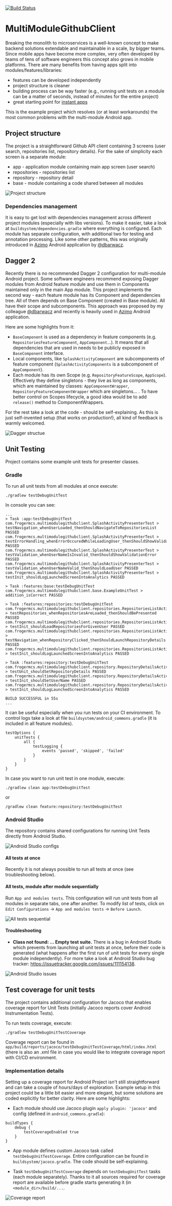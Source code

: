 [![Build Status](https://travis-ci.com/frogermcs/MultiModuleGithubClient.svg?branch=master)](https://travis-ci.com/frogermcs/MultiModuleGithubClient)

# MultiModuleGithubClient

Breaking the monolith to microservices is a well-known concept to make backend solutions extendable and maintainable in a scale, by bigger teams. Since mobile apps have become more complex, very often developed by teams of tens of software engineers this concept also grows in mobile platforms. There are many benefits from having apps split into modules/features/libraries:

* features can be developed independently
* project structure is cleaner
* building process can be way faster (e.g., running unit tests on a module can be a matter of seconds, instead of minutes for the entire project)
* great starting point for [instant apps](https://developer.android.com/topic/google-play-instant/)

This is the example project which resolves (or at least workarounds) the most common problems with the multi-module Android app.

## Project structure

The project is a straightforward Github API client containing 3 screens (user search, repositories list, repository details). For the sake of simplicity each screen is a separate module:

* app - application module containing main app screen (user search)
* repositories - repositories list
* repository - repository detail
* base - module containing a code shared between all modules

![Project structure](https://raw.githubusercontent.com/frogermcs/MultiModuleGithubClient/master/docs/img/app_diagram.png "Project structure")

### Dependencies management
It is easy to get lost with dependencies management across different project modules (especially with libs versions). To make it easier, take a look at `buildsystem/dependencies.gradle` where everything is configured. Each module has separate configuration, with additional two for testing and annotation processing. Like some other patterns, this was originally introduced in [Azimo](https://azimo.com) Android application by [@dbarwacz](https://github.com/dbarwacz).

## Dagger 2

Recently there is no recommended Dagger 2 configuration for multi-module Android project. Some software engineers recommend exposing Dagger modules from Android feature module and use them in Components maintained only in the main App module. This project implements the second way - each feature module has its Component and dependencies tree. All of them depends on Base Component (created in Base module). All have their scope and subcomponents.
This approach was proposed by my colleague [@dbarwacz](https://github.com/dbarwacz) and recently is heavily used in [Azimo](https://azimo.com) Android application.

Here are some highlights from it:

* `BaseComponent` is used as a dependency in feature components (e.g. `RepositoriesFeatureComponent`, `AppComponent`...). It means that all dependencies that are used in  needs to be publicly exposed in `BaseComponent` interface.
* Local components, like `SplashActivityComponent` are subcomponents of feature component (`SplashActivityComponents` is a subcomponent of `AppComponent`).
* Each module has its own Scope (e.g. `RepositoryFeatureScope`, `AppScope`). Effectively they define singletons - they live as long as components, which are maintained by classes: `AppComponentWrapper`, `RepositoryFeatureComponentWrapper` which are singletons... . To have better control on Scopes lifecycle, a good idea would be to add `release()` method to ComponentWrappers.

For the rest take a look at the code - should be self-explaining. As this is just self-invented setup (that works on production!), all kind of feedback is warmly welcomed.

![Dagger structue](https://raw.githubusercontent.com/frogermcs/MultiModuleGithubClient/master/docs/img/dagger_diagram.png "Dagger structure")

## Unit Testing

Project contains some example unit tests for presenter classes.

### Gradle

To run all unit tests from all modules at once execute:

```
./gradlew testDebugUnitTest
```

In console you can see:

```
...
> Task :app:testDebugUnitTest
com.frogermcs.multimodulegithubclient.SplashActivityPresenterTest > testNavigation_whenUserLoaded_thenShouldNavigateToRepositoriesList PASSED
com.frogermcs.multimodulegithubclient.SplashActivityPresenterTest > testErrorHandling_whenErrorOccuredWhileLoadingUser_thenShouldShowValidationError PASSED
com.frogermcs.multimodulegithubclient.SplashActivityPresenterTest > testValidation_whenUserNameIsInvalid_thenShouldShowValidationError PASSED
com.frogermcs.multimodulegithubclient.SplashActivityPresenterTest > testValidation_whenUserNameValid_thenShouldLoadUser PASSED
com.frogermcs.multimodulegithubclient.SplashActivityPresenterTest > testInit_shouldLogLaunchedScreenIntoAnalytics PASSED

> Task :features:base:testDebugUnitTest
com.frogermcs.multimodulegithubclient.base.ExampleUnitTest > addition_isCorrect PASSED

> Task :features:repositories:testDebugUnitTest
com.frogermcs.multimodulegithubclient.repositories.RepositoriesListActivityPresenterTest > testRepositories_whenRepositoriesAreLoaded_thenShouldBePresented PASSED
com.frogermcs.multimodulegithubclient.repositories.RepositoriesListActivityPresenterTest > testInit_shouldLoadRepositoriesForGivenUser PASSED
com.frogermcs.multimodulegithubclient.repositories.RepositoriesListActivityPresenterTest > testNavigation_whenRepositoryClicked_thenShouldLaunchRepositoryDetails PASSED
com.frogermcs.multimodulegithubclient.repositories.RepositoriesListActivityPresenterTest > testInit_shouldLogLaunchedScreenIntoAnalytics PASSED

> Task :features:repository:testDebugUnitTest
com.frogermcs.multimodulegithubclient.repository.RepositoryDetailsActivityPresenterTest > testUnit_shouldSetRepositoryDetails PASSED
com.frogermcs.multimodulegithubclient.repository.RepositoryDetailsActivityPresenterTest > testInit_shouldSetUserName PASSED
com.frogermcs.multimodulegithubclient.repository.RepositoryDetailsActivityPresenterTest > testInit_shouldLogLaunchedScreenIntoAnalytics PASSED

BUILD SUCCESSFUL in 55s
...
```
It can be useful especially when you run tests on your CI environment. To control logs take a look at file `buildsystem/android_commons.gradle` (it is included in all feature modules).

```
testOptions {
    unitTests {
        all {
            testLogging {
                events 'passed', 'skipped', 'failed'
            }
        }
    }
}
```

In case you want to run unit test in one module, execute:

```
./gradlew clean app:testDebugUnitTest
```
or
```
/gradlew clean feature:repository:testDebugUnitTest
```

### Android Studio

The repository contains shared configurations for running Unit Tests directly from Android Studio.

![Android Studio configs](https://raw.githubusercontent.com/frogermcs/MultiModuleGithubClient/master/docs/img/as_run_configurations.png "Android Studio configs")

#### All tests at once

Recently it is not always possible to run all tests at once (see troubleshooting below).

#### All tests, module after module sequentially

Run `App and modules tests`. This configuration will run unit tests from all modules in separate tabs, one after another. To modify list of tests, click on `Edit Configurations` -> `App and modules tests` -> `Before Launch`.

![All tests sequential](https://raw.githubusercontent.com/frogermcs/MultiModuleGithubClient/master/docs/img/all_tests_sequential.png "All tests sequential")

#### Troubleshooting

* **Class not found: ... Empty test suite.**
There is a bug in Android Studio which prevents from launching all unit tests at once, before their code is generated (what happens after the first run of unit tests for every single module independently). For more take a look at Android Studio bug tracker: https://issuetracker.google.com/issues/111154138.

![Android Studio issues](https://raw.githubusercontent.com/frogermcs/MultiModuleGithubClient/master/docs/img/failing_all_tests.png "Android Studio issues")

## Test coverage for unit tests

The project contains additional configuration for Jacoco that enables coverage report for Unit Tests (initially Jacoco reports cover Android Instrumentation Tests).

To run tests coverage, execute:

```
./gradlew testDebugUnitTestCoverage
```

Coverage report can be found in `app/build/reports/jacoco/testDebugUnitTestCoverage/html/index.html` (there is also an .xml file in case you would like to integrate coverage report with CI/CD environment.

### Implementation details

Setting up a coverage report for Android Project isn't still straightforward and can take a couple of hours/days of exploration. Example setup in this project could be a little bit easier and more elegant, but some solutions are coded explicitly for better clarity.
Here are some highlights:

* Each module should use Jacoco plugin `apply plugin: 'jacoco'` and config (defined in `android_commons.gradle`):
```
buildTypes {
    debug {
        testCoverageEnabled true
    }
}
```

* App module defines custom Jacoco task called `testDebugUnitTestCoverage`. Entire configuration can be found in `buildsystem/jacoco.gradle`. The code should be self-explaining.

* Task `testDebugUnitTestCoverage` depends on `testDebugUnitTest` tasks (each module separately). Thanks to it all sources required for coverage report are available before gradle starts generating it (in `<module_dir>/build/...`.

![Coverage report](https://raw.githubusercontent.com/frogermcs/MultiModuleGithubClient/master/docs/img/coverage_report.png "Coverage report")
